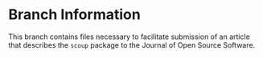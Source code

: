 # Branch Information
This branch contains files necessary to facilitate submission of an article that describes the `scoup` package to the Journal of Open Source Software.
